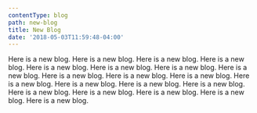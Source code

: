 ```yaml
---
contentType: blog
path: new-blog
title: New Blog
date: '2018-05-03T11:59:48-04:00'
---
```

Here is a new blog.  Here is a new blog.  Here is a new blog.  Here is a new blog.  Here is a new blog.  Here is a new blog.  Here is a new blog.  Here is a new blog.  Here is a new blog.  Here is a new blog.  Here is a new blog.  Here is a new blog.  Here is a new blog.  Here is a new blog.  Here is a new blog.  Here is a new blog.  Here is a new blog.  Here is a new blog.  Here is a new blog.  Here is a new blog.
